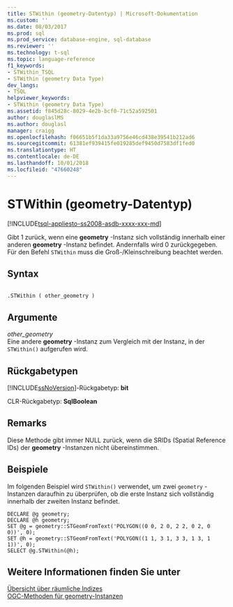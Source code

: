```yaml
---
title: STWithin (geometry-Datentyp) | Microsoft-Dokumentation
ms.custom: ''
ms.date: 08/03/2017
ms.prod: sql
ms.prod_service: database-engine, sql-database
ms.reviewer: ''
ms.technology: t-sql
ms.topic: language-reference
f1_keywords:
- STWithin_TSQL
- STWithin (geometry Data Type)
dev_langs:
- TSQL
helpviewer_keywords:
- STWithin (geometry Data Type)
ms.assetid: f845d28c-8029-4e2b-bcf0-71c52a592501
author: douglaslMS
ms.author: douglasl
manager: craigg
ms.openlocfilehash: f06651b5f1da33a9756e46cd438e39541b212ad6
ms.sourcegitcommit: 61381ef939415fe019285def9450d7583df1fed0
ms.translationtype: HT
ms.contentlocale: de-DE
ms.lasthandoff: 10/01/2018
ms.locfileid: "47660248"
---
```

# <a name="stwithin-geometry-data-type"></a>STWithin (geometry-Datentyp)
[!INCLUDE[tsql-appliesto-ss2008-asdb-xxxx-xxx-md](../../includes/tsql-appliesto-ss2008-asdb-xxxx-xxx-md.md)]

Gibt 1 zurück, wenn eine **geometry** -Instanz sich vollständig innerhalb einer anderen **geometry** -Instanz befindet. Andernfalls wird 0 zurückgegeben. Für den Befehl `STWithin` muss die Groß-/Kleinschreibung beachtet werden.
  
## <a name="syntax"></a>Syntax  
  
```  
  
.STWithin ( other_geometry )  
```  
  
## <a name="arguments"></a>Argumente  
 *other_geometry*  
 Eine andere **geometry** -Instanz zum Vergleich mit der Instanz, in der `STWithin()` aufgerufen wird.  
  
## <a name="return-types"></a>Rückgabetypen  
 [!INCLUDE[ssNoVersion](../../includes/ssnoversion-md.md)]-Rückgabetyp: **bit**  
  
 CLR-Rückgabetyp: **SqlBoolean**  
  
## <a name="remarks"></a>Remarks  
 Diese Methode gibt immer NULL zurück, wenn die SRIDs (Spatial Reference IDs) der **geometry** -Instanzen nicht übereinstimmen.
  
## <a name="examples"></a>Beispiele  
 Im folgenden Beispiel wird `STWithin()` verwendet, um zwei `geometry` -Instanzen daraufhin zu überprüfen, ob die erste Instanz sich vollständig innerhalb der zweiten Instanz befindet.  
  
```  
DECLARE @g geometry;  
DECLARE @h geometry;  
SET @g = geometry::STGeomFromText('POLYGON((0 0, 2 0, 2 2, 0 2, 0 0))', 0);  
SET @h = geometry::STGeomFromText('POLYGON((1 1, 3 1, 3 3, 1 3, 1 1))', 0);  
SELECT @g.STWithin(@h);  
```  
  
## <a name="see-also"></a>Weitere Informationen finden Sie unter  
 [Übersicht über räumliche Indizes](../../relational-databases/spatial/spatial-indexes-overview.md)   
 [OGC-Methoden für geometry-Instanzen](../../t-sql/spatial-geometry/ogc-methods-on-geometry-instances.md)  
  
  

